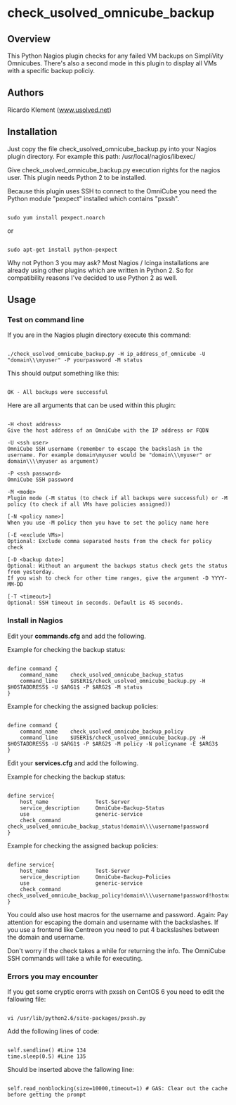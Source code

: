 # check_usolved_omnicube_backup

## Overview

This Python Nagios plugin checks for any failed VM backups on SimpliVity Omnicubes. 
There's also a second mode in this plugin to display all VMs with a specific backup policiy.

## Authors

Ricardo Klement (www.usolved.net)

## Installation

Just copy the file check_usolved_omnicube_backup.py into your Nagios plugin directory.
For example this path: /usr/local/nagios/libexec/

Give check_usolved_omnicube_backup.py execution rights for the nagios user.
This plugin needs Python 2 to be installed.

Because this plugin uses SSH to connect to the OmniCube you need the Python module "pexpect" installed which contains "pxssh".

<pre><code>
sudo yum install pexpect.noarch
</code></pre>
or
<pre><code>
sudo apt-get install python-pexpect
</code></pre>

Why not Python 3 you may ask?
Most Nagios / Icinga installations are already using other plugins which are written in Python 2.
So for compatibility reasons I've decided to use Python 2 as well.


## Usage

### Test on command line
If you are in the Nagios plugin directory execute this command:

<pre><code>
./check_usolved_omnicube_backup.py -H ip_address_of_omnicube -U "domain\\\myuser" -P yourpassword -M status
</code></pre>

This should output something like this:

<pre><code>
OK - All backups were successful
</code></pre>

Here are all arguments that can be used within this plugin:

<pre><code>
-H &lt;host address&gt;
Give the host address of an OmniCube with the IP address or FQDN

-U &lt;ssh user&gt;
OmniCube SSH username (remember to escape the backslash in the username. For example domain\myuser would be "domain\\\myuser" or domain\\\\myuser as argument)

-P &lt;ssh password&gt;
OmniCube SSH password

-M &lt;mode&gt;
Plugin mode (-M status (to check if all backups were successful) or -M policy (to check if all VMs have policies assigned))

[-N &lt;policy name&gt;]
When you use -M policy then you have to set the policy name here

[-E &lt;exclude VMs&gt;]
Optional: Exclude comma separated hosts from the check for policy check

[-D &lt;backup date&gt;]
Optional: Without an argument the backups status check gets the status from yesterday.
If you wish to check for other time ranges, give the argument -D YYYY-MM-DD

[-T &lt;timeout&gt;]
Optional: SSH timeout in seconds. Default is 45 seconds.
</code></pre>

### Install in Nagios

Edit your **commands.cfg** and add the following.

Example for checking the backup status:

<pre><code>
define command {
    command_name    check_usolved_omnicube_backup_status
    command_line    $USER1$/check_usolved_omnicube_backup.py -H $HOSTADDRESS$ -U $ARG1$ -P $ARG2$ -M status
}
</code></pre>

Example for checking the assigned backup policies:

<pre><code>
define command {
    command_name    check_usolved_omnicube_backup_policy
    command_line    $USER1$/check_usolved_omnicube_backup.py -H $HOSTADDRESS$ -U $ARG1$ -P $ARG2$ -M policy -N policyname -E $ARG3$
}
</code></pre>

Edit your **services.cfg** and add the following.

Example for checking the backup status:

<pre><code>
define service{
	host_name				Test-Server
	service_description		OmniCube-Backup-Status
	use						generic-service
	check_command			check_usolved_omnicube_backup_status!domain\\\\username!password
}
</code></pre>

Example for checking the assigned backup policies:

<pre><code>
define service{
	host_name				Test-Server
	service_description		OmniCube-Backup-Policies
	use						generic-service
	check_command			check_usolved_omnicube_backup_policy!domain\\\\username!password!hostnotwant1,hostnotwant2
}
</code></pre>

You could also use host macros for the username and password.
Again: Pay attention for escaping the domain and username with the backslashes.
If you use a frontend like Centreon you need to put 4 backslashes between the domain and username.

Don't worry if the check takes a while for returning the info. The OmniCube SSH commands will take a while for executing.


### Errors you may encounter

If you get some cryptic erorrs with pxssh on CentOS 6 you need to edit the fallowing file:

<pre><code>
vi /usr/lib/python2.6/site-packages/pxssh.py
</code></pre>


Add the following lines of code:

<pre><code>
self.sendline() #Line 134
time.sleep(0.5) #Line 135
</code></pre>


Should be inserted  above the fallowing line:

<pre><code>
self.read_nonblocking(size=10000,timeout=1) # GAS: Clear out the cache before getting the prompt
</code></pre>
